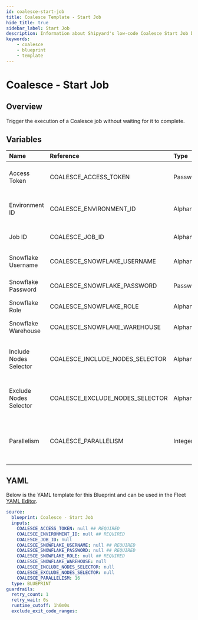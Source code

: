 ```yaml
---
id: coalesce-start-job
title: Coalesce Template - Start Job
hide_title: true
sidebar_label: Start Job
description: Information about Shipyard's low-code Coalesce Start Job blueprint. Trigger the execution of a Coalesce job 
keywords:
    - coalesce
    - blueprint
    - template
---
```


# Coalesce - Start Job

## Overview
Trigger the execution of a Coalesce job without waiting for it to complete.

## Variables

| Name | Reference | Type | Required | Default | Options | Description |
|:-----|:----------|:-----|:---------|:--------|:--------|:------------|
| Access Token | COALESCE_ACCESS_TOKEN  | Password |:white_check_mark: | - | - | The API token generated in Coalesce |
| Environment ID | COALESCE_ENVIRONMENT_ID  | Alphanumeric |:white_check_mark: | - | - | The environment to be refreshed |
| Job ID | COALESCE_JOB_ID  | Alphanumeric |:heavy_minus_sign: | - | - | The ID of the job being run |
| Snowflake Username | COALESCE_SNOWFLAKE_USERNAME  | Alphanumeric |:white_check_mark: | - | - | Snowflake account username |
| Snowflake Password | COALESCE_SNOWFLAKE_PASSWORD  | Password |:white_check_mark: | - | - | Snowflake account password |
| Snowflake Role | COALESCE_SNOWFLAKE_ROLE  | Alphanumeric |:white_check_mark: | - | - | Snowflake user role |
| Snowflake Warehouse | COALESCE_SNOWFLAKE_WAREHOUSE  | Alphanumeric |:heavy_minus_sign: | - | - | Snowflake compute warehouse |
| Include Nodes Selector | COALESCE_INCLUDE_NODES_SELECTOR  | Alphanumeric |:heavy_minus_sign: | - | - | The nodes to be included on a ad-hoc job run |
| Exclude Nodes Selector | COALESCE_EXCLUDE_NODES_SELECTOR  | Alphanumeric |:heavy_minus_sign: | - | - | The nodes to be excluded for an ad-hoc job run |
| Parallelism | COALESCE_PARALLELISM  | Integer |:heavy_minus_sign: | `16` | - | The maximum number of parallel nodes to run |


## YAML
Below is the YAML template for this Blueprint and can be used in the Fleet [YAML Editor](../../reference/fleets/yaml-editor.md).
```yaml
source:
  blueprint: Coalesce - Start Job
  inputs:
    COALESCE_ACCESS_TOKEN: null ## REQUIRED
    COALESCE_ENVIRONMENT_ID: null ## REQUIRED
    COALESCE_JOB_ID: null 
    COALESCE_SNOWFLAKE_USERNAME: null ## REQUIRED
    COALESCE_SNOWFLAKE_PASSWORD: null ## REQUIRED
    COALESCE_SNOWFLAKE_ROLE: null ## REQUIRED
    COALESCE_SNOWFLAKE_WAREHOUSE: null 
    COALESCE_INCLUDE_NODES_SELECTOR: null 
    COALESCE_EXCLUDE_NODES_SELECTOR: null 
    COALESCE_PARALLELISM: 16 
  type: BLUEPRINT
guardrails:
  retry_count: 1
  retry_wait: 0s
  runtime_cutoff: 1h0m0s
  exclude_exit_code_ranges:
```
